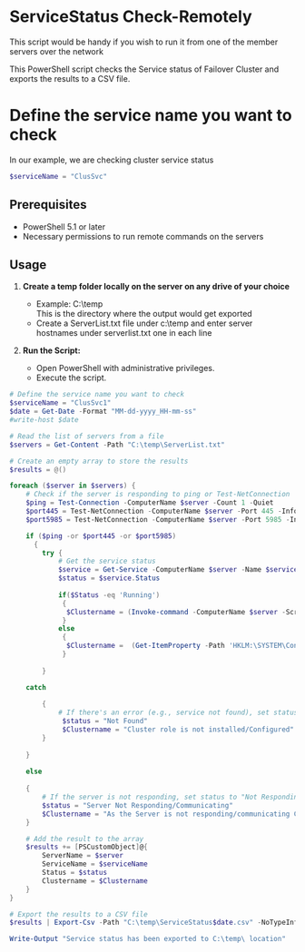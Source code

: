 # ServiceStatus Check-Remotely
This script would be handy if you wish to run it from one of the member servers over the network 

This PowerShell script checks the Service status of Failover Cluster and exports the results to a CSV file.

# Define the service name you want to check
In our example, we are checking cluster service status


```powershell
$serviceName = "ClusSvc"
```

## Prerequisites

- PowerShell 5.1 or later
- Necessary permissions to run remote commands on the servers

## Usage

1. **Create a temp folder locally on the server on any drive of your choice**
     - Example: C:\temp
<br> This is the directory where the output would get exported 
     - Create a ServerList.txt file under c:\temp and enter server hostnames under serverlist.txt one in each line

2. **Run the Script:**
   - Open PowerShell with administrative privileges.
   - Execute the script.

```powershell
# Define the service name you want to check
$serviceName = "ClusSvc1"
$date = Get-Date -Format "MM-dd-yyyy_HH-mm-ss"
#write-host $date  

# Read the list of servers from a file
$servers = Get-Content -Path "C:\temp\ServerList.txt"

# Create an empty array to store the results
$results = @()

foreach ($server in $servers) {
    # Check if the server is responding to ping or Test-NetConnection
    $ping = Test-Connection -ComputerName $server -Count 1 -Quiet
    $port445 = Test-NetConnection -ComputerName $server -Port 445 -InformationLevel Quiet
    $port5985 = Test-NetConnection -ComputerName $server -Port 5985 -InformationLevel Quiet

    if ($ping -or $port445 -or $port5985) 
      {
        try {
            # Get the service status
            $service = Get-Service -ComputerName $server -Name $serviceName -ErrorAction Stop
            $status = $service.Status
            
            if($Status -eq 'Running')
             {
              $Clustername = (Invoke-command -ComputerName $server -ScriptBlock {(Get-cluster).name})
             }
            else
             {
              $Clustername =  (Get-ItemProperty -Path 'HKLM:\SYSTEM\ControlSet001\Services\ClusSvc\Parameters' -Name ClusterName).ClusterName
             }
           
        } 

    catch 
        
        {
            # If there's an error (e.g., service not found), set status to "Not Found"
             $status = "Not Found"
             $Clustername = "Cluster role is not installed/Configured"
        }
    
    } 
   
    else 
    
    {
        # If the server is not responding, set status to "Not Responding"
        $status = "Server Not Responding/Communicating"
        $Clustername = "As the Server is not responding/communicating Cluster Name cannot be fetched"
    }

    # Add the result to the array
    $results += [PSCustomObject]@{
        ServerName = $server
        ServiceName = $serviceName
        Status = $status
        Clustername = $Clustername
    }
}

# Export the results to a CSV file
$results | Export-Csv -Path "C:\temp\ServiceStatus$date.csv" -NoTypeInformation

Write-Output "Service status has been exported to C:\temp\ location"
